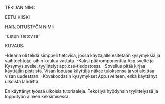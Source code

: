 TEKIJÄN NIMI:

EETU KIISKI

HARJOITUSTYÖN NIMI:

"Eetun Tietovisa"

KUVAUS:

-Ideana oli tehdä simppeli tietovisa, jossa käyttäjälle esitetään kysymyksiä ja vaihtoehtoja, joihin kuuluu vastata.
-Kaksi pääkomponenttia App.svelte ja Kysymys.svelte, tyylittelyt app.css-tiedostossa.
-Sovellus pitää kirjaa käyttäjän pisteistä. Visan lopussa käyttäjä näkee tuloksensa ja voi aloittaa visan uudestaan.
-Kovakoodasin kysymykset App.svelteen, enkä käyttänyt ulkoista lähdettä.

En käyttänyt työssä ulkoisia tutoriaaleja. Tekoälyä hyödynsin tyylittelyssä ja lopputyön aiheen keksimisessä.

